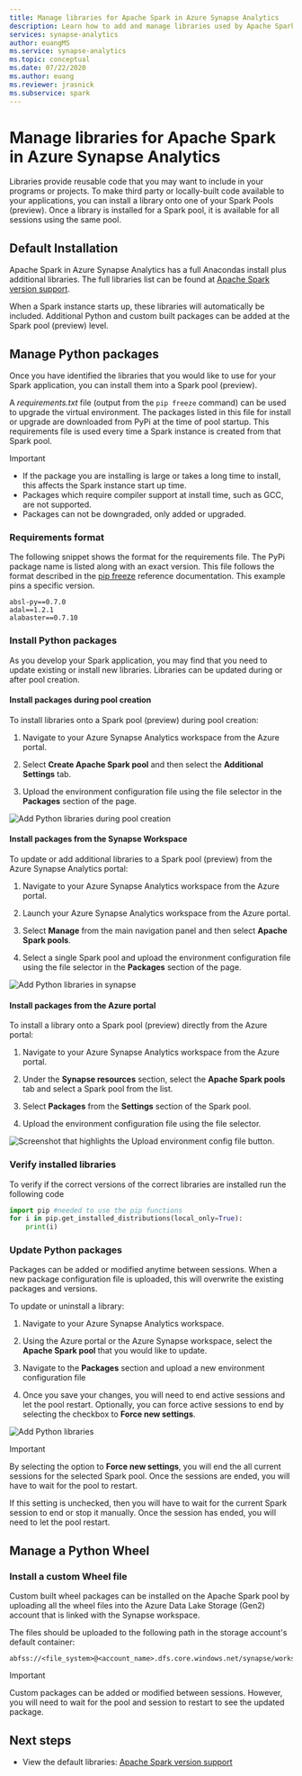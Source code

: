 ```yaml
---
title: Manage libraries for Apache Spark in Azure Synapse Analytics
description: Learn how to add and manage libraries used by Apache Spark in Azure Synapse Analytics.
services: synapse-analytics
author: euangMS
ms.service: synapse-analytics
ms.topic: conceptual
ms.date: 07/22/2020
ms.author: euang
ms.reviewer: jrasnick 
ms.subservice: spark
---
```

# Manage libraries for Apache Spark in Azure Synapse Analytics

Libraries provide reusable code that you may want to include in your programs or projects. To make third party or locally-built code available to your applications, you can install a library onto one of your Spark Pools (preview). Once a library is installed for a Spark pool, it is available for all sessions using the same pool. 

## Default Installation
Apache Spark in Azure Synapse Analytics has a full Anacondas install plus additional libraries. The full libraries list can be found at [Apache Spark version support](apache-spark-version-support.md). 

When a Spark instance starts up, these libraries will automatically be included. Additional Python and custom built packages can be added at the Spark pool (preview) level.


## Manage Python packages
Once you have identified the libraries that you would like to use for your Spark application, you can install them into a Spark pool (preview). 

 A *requirements.txt* file (output from the `pip freeze` command) can be used to upgrade the virtual environment. The packages listed in this file for install or upgrade are downloaded from PyPi at the time of pool startup. This requirements file is used every time a Spark instance is created from that Spark pool.

> [!IMPORTANT]
> - If the package you are installing is large or takes a long time to install, this affects the Spark instance start up time.
> - Packages which require compiler support at install time, such as GCC, are not supported.
> - Packages can not be downgraded, only added or upgraded.

### Requirements format

The following snippet shows the format for the requirements file. The PyPi package name is listed along with an exact version. This file follows the format described in the [pip freeze](https://pip.pypa.io/en/stable/reference/pip_freeze/) reference documentation. This example pins a specific version. 

```
absl-py==0.7.0
adal==1.2.1
alabaster==0.7.10
```

### Install Python packages
As you develop your Spark application, you may find that you need to update existing or install new libraries. Libraries can be updated during or after pool creation.

#### Install packages during pool creation
To install libraries onto a Spark pool (preview) during pool creation:
   
1. Navigate to your Azure Synapse Analytics workspace from the Azure portal.
   
2. Select **Create Apache Spark pool** and then select the **Additional Settings** tab. 
   
3. Upload the environment configuration file using the file selector in the **Packages** section of the page. 
   
![Add Python libraries during pool creation](./media/apache-spark-azure-portal-add-libraries/apache-spark-azure-portal-add-library-python.png "Add Python libraries")
 

#### Install packages from the Synapse Workspace
To update or add additional libraries to a Spark pool (preview) from the Azure Synapse Analytics portal:

1.  Navigate to your Azure Synapse Analytics workspace from the Azure portal.
   
2.  Launch your Azure Synapse Analytics workspace from the Azure portal.

3.  Select **Manage** from the main navigation panel and then select **Apache Spark pools**.
   
4. Select a single Spark pool and upload the environment configuration file using the file selector in the  **Packages** section of the page.

![Add Python libraries in synapse](./media/apache-spark-azure-portal-add-libraries/apache-spark-azure-portal-update.png "Add Python libraries")
   
#### Install packages from the Azure portal
To install a library onto a Spark pool (preview) directly from the Azure portal:
   
 1. Navigate to your Azure Synapse Analytics workspace from the Azure portal.
   
 2. Under the **Synapse resources** section, select the **Apache Spark pools** tab and select a Spark pool from the list.
   
 3. Select **Packages** from the **Settings** section of the Spark pool. 

 4. Upload the environment configuration file using the file selector.

![Screenshot that highlights the Upload environment config file button.](./media/apache-spark-azure-portal-add-libraries/apache-spark-add-library-azure.png "Add Python libraries")

### Verify installed libraries

To verify if the correct versions of the correct libraries are installed run the following code

```python
import pip #needed to use the pip functions
for i in pip.get_installed_distributions(local_only=True):
    print(i)
```
### Update Python packages
Packages can be added or modified anytime between sessions. When a new package configuration file is uploaded, this will overwrite the existing packages and versions.  

To update or uninstall a library:
1. Navigate to your Azure Synapse Analytics workspace. 

2. Using the Azure portal or the Azure Synapse workspace, select the **Apache Spark pool** that you would like to update.

3. Navigate to the **Packages** section and upload a new environment configuration file
   
4. Once you save your changes, you will need to end active sessions and let the pool restart. Optionally, you can force active sessions to end by selecting the checkbox to **Force new settings**.

![Add Python libraries](./media/apache-spark-azure-portal-add-libraries/update-libraries.png "Add Python libraries")
   

> [!IMPORTANT]
> By selecting the option to **Force new settings**, you will end the all current sessions for the selected Spark pool. Once the sessions are ended, you will have to wait for the pool to restart. 
>
> If this setting is unchecked, then you  will have to wait for the current Spark session to end or stop it manually. Once the session has ended, you will need to let the pool restart. 


## Manage a Python Wheel

### Install a custom Wheel file
Custom built wheel packages can be installed on the Apache Spark pool by uploading all the wheel files into the Azure Data Lake Storage (Gen2) account that is linked with the Synapse workspace. 

The files should be uploaded to the following path in the storage account's default container: 

```
abfss://<file_system>@<account_name>.dfs.core.windows.net/synapse/workspaces/<workspace_name>sparkpools/<pool_name>libraries/python/
```

>[!IMPORTANT]
>Custom packages can be added or modified between sessions. However, you will need to wait for the pool and session to restart to see the updated package.

## Next steps
- View the default libraries: [Apache Spark version support](apache-spark-version-support.md)
